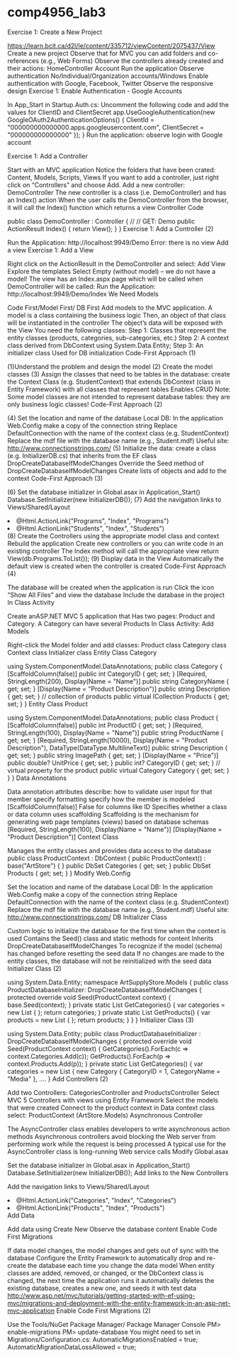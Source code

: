# comp4956_lab3

Exercise 1: Create a New Project

https://learn.bcit.ca/d2l/le/content/335712/viewContent/2075437/View
Create a new project
Observe that for MVC you can add folders and co-references (e.g., Web Forms)
Observe the controllers already created and their actions:
HomeController
Account
Run the application
Observe authentication
No/Individual/Organization accounts/Windows
Enable authentication with Google, Facebook, Twitter
Observe the responsive design
Exercise 1: Enable Authentication - Google Accounts

In App_Start in Startup.Auth.cs:
Uncomment the following code and add the values for ClientID and ClientSecret
app.UseGoogleAuthentication(new GoogleOAuth2AuthenticationOptions()
{
ClientId = "000000000000000.apps.googleusercontent.com",
ClientSecret = "000000000000000"
});
}
Run the application: observe login with Google account

Exercise 1: Add a Controller

Start with an MVC application
Notice the folders that have been crated: Content, Models, Scripts, Views
If you want to add a controller, just right click on “Controllers” and choose Add.
Add a new controller: DemoController
The new controller is a class (i.e. DemoController) and has an Index() action
When the user calls the DemoController from the browser, it will call the Index() function which returns a view
Controller Code

public class DemoController : Controller
{
//
// GET: Demo
public ActionResult Index()
{
return View();
}
}
Exercise 1: Add a Controller (2)

Run the Application:
http://localhost:9949/Demo
Error: there is no view
Add a view
Exercise 1: Add a View

Right click on the ActionResult in the DemoController and select: Add View
Explore the templates
Select Empty (without model) – we do not have a model!
The view has an Index.aspx page which will be called when DemoController will be called:
Run the Application:
http://localhost:9949/Demo/Index
We Need Models

Code First/Model First/ DB First
Add models to the MVC application.
A model is a class containing the business logic
Then, an object of that class will be instantiated in the controller
The object’s data will be exposed with the View
You need the following classes:
Step 1: Classes that represent the entity classes (products, categories, sub-categories, etc.)
Step 2: A context class derived from DbContext
using System.Data.Entity;
Step 3: An initializer class
Used for DB initialization
Code-First Approach (1)

(1)Understand the problem and design the model
(2) Create the model classes
(3) Assign the classes that need to be tables in the database: create the Context Class (e.g. StudentContext) that extends DbContext (class in Entity Framework) with all classes that represent tables
Enables CRUD
Note: Some model classes are not intended to represent database tables: they are only business logic classes!
Code-First Approach (2)

(4) Set the location and name of the database
Local DB:
In the application Web.Config make a copy of the connection string
Replace DefaultConnection with the name of the context class (e.g. StudentContext)
Replace the mdf file with the database name (e.g., Student.mdf)
Useful site: http://www.connectionstrings.com/
(5) Initialize the data: create a class (e.g. InitializerDB.cs) that inherits from the EF class DropCreateDatabaseIfModelChanges
Override the Seed method of DropCreateDatabaseIfModelChanges
Create lists of objects and add to the context
Code-First Approach (3)

(6) Set the database initializer in Global.asax in Application_Start()
Database.SetInitializer<StudentContext>(new InitializerDB());
(7) Add the navigation links to Views/Shared/Layout
<li>@Html.ActionLink("Programs", "Index", "Programs")</li>
<li>@Html.ActionLink("Students", "Index", "Students")</li>
(8) Create the Controllers using the appropriate model class and context
Rebuild the application
Create new controllers or you can write code in an existing controller
The Index method will call the appropriate view
return View(db.Programs.ToList());
(9) Display data in the View
Automatically the default view is created when the controller is created
Code-First Approach (4)

The database will be created when the application is run
Click the icon “Show All Files” and view the database
Include the database in the project
In Class Activity

Create anASP.NET MVC 5 application that
Has two pages: Product and Category.
A Category can have several Products
In Class Activity: Add Models

Right-click the Model folder and add classes:
Product class
Category class
Context class
Initializer class
Entity Class Category

using System.ComponentModel.DataAnnotations;
public class Category
{
[ScaffoldColumn(false)]
public int CategoryID { get; set; }
[Required, StringLength(200), Display(Name = "Name")]
public string CategoryName { get; set; }
[Display(Name = "Product Description")]
public string Description { get; set; }
// collection of products
public virtual ICollection<Product> Products { get; set; }
}
Entity Class Product

using System.ComponentModel.DataAnnotations;
public class Product
{
[ScaffoldColumn(false)]
public int ProductID { get; set; }
[Required, StringLength(100), Display(Name = "Name")]
public string ProductName { get; set; }
[Required, StringLength(10000), Display(Name = "Product Description"), DataType(DataType.MultilineText)]
public string Description { get; set; }
public string ImagePath { get; set; }
[Display(Name = "Price")]
public double? UnitPrice { get; set; }
public int? CategoryID { get; set; }
// virtual property for the product
public virtual Category Category { get; set; }
}
}
Data Annotations

Data annotation attributes describe:
how to validate user input for that member
specify formatting
specify how the member is modeled
[ScaffoldColumn(false)]
False for columns like ID
Specifies whether a class or data column uses scaffolding
Scaffolding is the mechanism for generating web page templates (views) based on database schemas
[Required, StringLength(100), Display(Name = "Name")]
[Display(Name = "Product Description")]
Context Class

Manages the entity classes and provides data access to the database
public class ProductContext : DbContext
{
public ProductContext()
: base("ArtStore") { }
public DbSet<Category> Categories { get; set; }
public DbSet<Product> Products { get; set; }
}
Modify Web.Config

Set the location and name of the database
Local DB:
In the application Web.Config make a copy of the connection string
Replace DefaultConnection with the name of the context class (e.g. StudentContext)
Replace the mdf file with the database name (e.g., Student.mdf)
Useful site: http://www.connectionstrings.com/
DB Initializer Class

Custom logic to initialize the database for the first time when the context is used
Contains the Seed() class and static methods for content
Inherits DropCreateDatabaseIfModelChanges
To recognize if the model (schema) has changed before resetting the seed data
If no changes are made to the entity classes, the database will not be reinitialized with the seed data
Initializer Class (2)

using System.Data.Entity;
namespace ArtSupplyStore.Models
{
public class ProductDatabaseInitializer: DropCreateDatabaseIfModelChanges<ProductContext>
{
protected override void Seed(ProductContext context)
{
base.Seed(context);
}
private static List<Category> GetCategories()
{
var categories = new List<Category>
{
};
return categories;
}
private static List<Product> GetProducts()
{
var products = new List<Product>
{
};
return products;
}
}
}
Initializer Class (3)

using System.Data.Entity;
public class ProductDatabaseInitializer : DropCreateDatabaseIfModelChanges<ProductContext>
{
protected override void Seed(ProductContext context)
{
GetCategories().ForEach(c => context.Categories.Add(c));
GetProducts().ForEach(p => context.Products.Add(p));
}
private static List<Category> GetCategories()
{
var categories = new List<Category>
{
new Category
{
CategoryID = 1,
CategoryName = "Media"
}, ….
}
Add Controllers (2)

Add two Controllers: CategoriesController and ProductsController
Select MVC 5 Controllers with views using Entity Framework
Select the models that were created
Connect to the product context
in Data context class select: ProductContext (ArtStore.Models)
Asynchronous Controller

The AsyncController class enables developers to write asynchronous action methods
Asynchronous controllers avoid blocking the Web server from performing work while the request is being processed
A typical use for the AsyncController class is long-running Web service calls
Modify Global.asax

Set the database initializer in Global.asax in Application_Start()
Database.SetInitializer<StudentContext>(new InitializerDB());
Add links to the New Controllers

Add the navigation links to Views/Shared/Layout
<li>@Html.ActionLink("Categories", "Index", "Categories")</li>
<li>@Html.ActionLink("Products", "Index", "Products")</li>
Add Data

Add data using Create New
Observe the database content
Enable Code First Migrations

If data model changes, the model changes and gets out of sync with the database
Configure the Entity Framework to automatically drop and re-create the database each time you change the data model
When entity classes are added, removed, or changed, or the DbContext class is changed, the next time the application runs it automatically deletes the existing database, creates a new one, and seeds it with test data
http://www.asp.net/mvc/tutorials/getting-started-with-ef-using-mvc/migrations-and-deployment-with-the-entity-framework-in-an-asp-net-mvc-application
Enable Code First Migrations (2)

Use the Tools/NuGet Package Manager/ Package Manager Console
PM> enable-migrations
PM> update-database
You might need to set in Migrations/Configuration.cs:
AutomaticMigrationsEnabled = true;
AutomaticMigrationDataLossAllowed = true;
